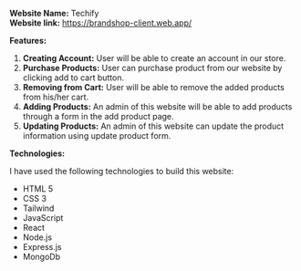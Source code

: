 **Website Name:** Techify <br>
**Website link:** https://brandshop-client.web.app/

**Features:**

1. **Creating Account:** User will be able to create an account in our store.
2. **Purchase Products:** User can purchase product from our website by clicking add to cart button.
3. **Removing from Cart:** User will be able to remove the added products from his/her cart.
4. **Adding Products:** An admin of this website will be able to add products through a form in the add product page.
5. **Updating Products:** An admin of this website can update the product information using update product form.

**Technologies:**

I have used the following technologies to build this website:
- HTML 5
- CSS 3
- Tailwind
- JavaScript
- React
- Node.js
- Express.js
- MongoDb
